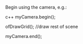 Begin using the camera, e.g.:

c++
myCamera.begin();

ofDrawGrid();
//draw rest of scene

myCamera.end();
